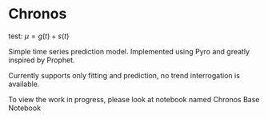 # Chronos

test: $\mu = g(t) + s(t)$

Simple time series prediction model. Implemented using Pyro and greatly inspired by Prophet.

Currently supports only fitting and prediction, no trend interrogation is available.

To view the work in progress, please look at notebook named Chronos Base Notebook
